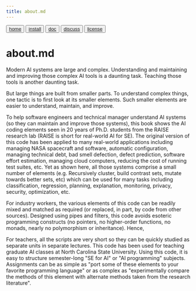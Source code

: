 ```yaml
---
title: about.md
---
```


<button class="button button1"><a href=/fun/index>home</a></button>
<button class="button button2"><a href=/fun/INSTALL>install</a></button>
<button class="button button1"><a href=/fun/ABOUT>doc</a></button>
<button class="button button2"><a href=http://github.com/timm/fun/issues>discuss</a></button>
<button class="button button1"><a href=/fun/LICENSE>license</a></button>

# about.md


Modern AI systems are large and complex.  Understanding and maintaining
and improving those complex AI tools is a daunting task.  Teaching
those tools is another daunting task.

But large things are built from smaller parts. To understand complex
things, one tactic is to first look at its smaller elements. Such
smaller elements are easier to understand, maintain, and improve.

To help software engineers and technical manager understand AI
systems (so they can maintain and improve those systems), this book
shows the AI coding elements seen in 20 years of Ph.D. students
from the RAISE research lab (RAISE is short for real-world AI for
SE).  The original version of this code has been applied to many
real-world applications including managing NASA spacecraft and
software, automatic configuration, managing technical debt, bad
smell defection, defect prediction, software effort estimation,
managing cloud computers, reducing the cost of running test suites,
etc.  Yet as shown here, all those systems comprise a small number
of elements (e.g. Recursively cluster, build contrast sets, mutate
towards better sets, etc) which can be used for many tasks including
classification, regression, planning, explanation, monitoring,
privacy, security, optimization, etc.

For industry workers, the various elements of this code can be
readily mixed and matched as required (or replaced, in part, by
code from other sources).  Designed using pipes and filters, this
code avoids   esoteric programming  constructs (no pointers, no
higher-order functions, no monads, nearly no polymorphism or
inheritance).  Hence,

For teachers, all the scripts are very short so they can be quickly
studied as separate units in separate lectures.  This code has been
used for teaching graduate AI classes at North Carolina State
University.  Using this code, it is easy to structure semester-long
"SE for AI" or "AI programming" subjects.  Assignments can be as
simple as "port some of these elements to your favorite programming
language" or as complex as "experimentally compare the methods of
this element with alternate methods taken from the research
literature".
